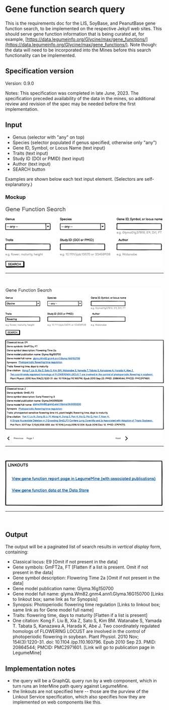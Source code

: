 # Gene function search query

This is the requirements doc for the LIS, SoyBase, and PeanutBase gene function search, to be implemented on the respective Jekyll web sites. This should serve gene function information that is being curated at, for example, [https://data.legumeinfo.org/Glycine/max/gene_functions/](https://data.legumeinfo.org/Glycine/max/gene_functions/). Note though: the data will need to be incorporated into the Mines before this search functionality can be implemented.

## Specification version
Version: 0.9.0

Notes: This specification was completed in late June, 2023. The specification preceded availability of the data in the mines, so additional review and revision of the spec may be needed before the first implementation.

## Input

- Genus (selector with "any" on top)
- Species (selector populated if genus specified, otherwise only "any")
- Gene ID, Symbol, or Locus Name (text input)
- Traits (text input)
- Study ID (DOI or PMID) (text input)
- Author (text input)
- SEARCH button

Examples are shown below each text input element. (Selectors are self-explanatory.)

### Mockup

![image](Gene_function_search.png)

<hr><br>

![image](Gene_function_search_and_results.png)

<hr><br>

![image](Gene_function_linkouts.png)

<hr><br>

## Output

The output will be a paginated list of search results in *vertical display* form, containing:

- Classical locus: E9  [Omit if not present in the data]
- Gene symbols: GmFT2a, FT  [Flatten if a list is present. Omit if not present in the data]
- Gene symbol description: Flowering Time 2a  [Omit if not present in the data]
- Gene model publication name: Glyma.16g150700
- Gene model full name: glyma.Wm82.gnm4.ann1.Glyma.16G150700  [Links to linkout box; same link as for Synopsis]
- Synopsis: Photoperiodic flowering time regulation  [Links to linkout box; same link as for Gene model full name]
- Traits: flowering time, days to maturity  [Flatten if a list is present]
- One citation: Kong F. Liu B, Xia Z, Sato S, Kim BM. Watanabe S, Yamada T. Tabata S, Kanazawa A, Harada K, Abe J.
    Two coordinately regulated homologs of FLOWERING LOCUST are involved in the control of photoperiodic flowering in soybean.
    Plant Physiol. 2010 Nov; 154(3):1220-31. doi: 10.1104 /pp.110.160796. Epub 2010 Sep 23. PMID: 20864544; PMCID: PMC2971601.
  [Link will go to publication page in LegumeMine]

## Implementation notes

- the query will be a GraphQL query run by a web component, which in turn runs an InterMine path query against LegumeMine.
- the linkouts are not specified here -- those are the purview of the Linkout Service specification, which also specifies how they are implemented on web components like this.

